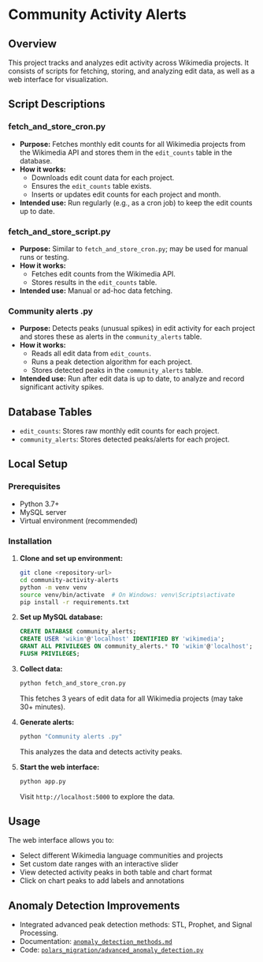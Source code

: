 # Community Activity Alerts

## Overview

This project tracks and analyzes edit activity across Wikimedia projects. It consists of scripts for fetching, storing, and analyzing edit data, as well as a web interface for visualization.

## Script Descriptions

### fetch_and_store_cron.py

- **Purpose:** Fetches monthly edit counts for all Wikimedia projects from the Wikimedia API and stores them in the `edit_counts` table in the database.
- **How it works:**
  - Downloads edit count data for each project.
  - Ensures the `edit_counts` table exists.
  - Inserts or updates edit counts for each project and month.
- **Intended use:** Run regularly (e.g., as a cron job) to keep the edit counts up to date.

### fetch_and_store_script.py

- **Purpose:** Similar to `fetch_and_store_cron.py`; may be used for manual runs or testing.
- **How it works:**
  - Fetches edit counts from the Wikimedia API.
  - Stores results in the `edit_counts` table.
- **Intended use:** Manual or ad-hoc data fetching.

### Community alerts .py

- **Purpose:** Detects peaks (unusual spikes) in edit activity for each project and stores these as alerts in the `community_alerts` table.
- **How it works:**
  - Reads all edit data from `edit_counts`.
  - Runs a peak detection algorithm for each project.
  - Stores detected peaks in the `community_alerts` table.
- **Intended use:** Run after edit data is up to date, to analyze and record significant activity spikes.

## Database Tables

- `edit_counts`: Stores raw monthly edit counts for each project.
- `community_alerts`: Stores detected peaks/alerts for each project.

## Local Setup

### Prerequisites
- Python 3.7+
- MySQL server
- Virtual environment (recommended)

### Installation

1. **Clone and set up environment:**
   ```bash
   git clone <repository-url>
   cd community-activity-alerts
   python -m venv venv
   source venv/bin/activate  # On Windows: venv\Scripts\activate
   pip install -r requirements.txt
   ```

2. **Set up MySQL database:**
   ```sql
   CREATE DATABASE community_alerts;
   CREATE USER 'wikim'@'localhost' IDENTIFIED BY 'wikimedia';
   GRANT ALL PRIVILEGES ON community_alerts.* TO 'wikim'@'localhost';
   FLUSH PRIVILEGES;
   ```

3. **Collect data:**
   ```bash
   python fetch_and_store_cron.py
   ```
   This fetches 3 years of edit data for all Wikimedia projects (may take 30+ minutes).

4. **Generate alerts:**
   ```bash
   python "Community alerts .py"
   ```
   This analyzes the data and detects activity peaks.

5. **Start the web interface:**
   ```bash
   python app.py
   ```
   Visit `http://localhost:5000` to explore the data.

## Usage

The web interface allows you to:
- Select different Wikimedia language communities and projects
- Set custom date ranges with an interactive slider
- View detected activity peaks in both table and chart format
- Click on chart peaks to add labels and annotations

##  Anomaly Detection Improvements

- Integrated advanced peak detection methods: STL, Prophet, and Signal Processing.
- Documentation: [`anomaly_detection_methods.md`](./anomaly_detection_methods.md)
- Code: [`polars_migration/advanced_anomaly_detection.py`](./polars_migration/advanced_anomaly_detection.py)
